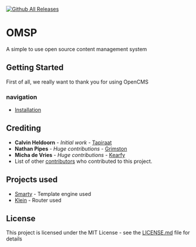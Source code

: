 [![Github All Releases](https://img.shields.io/github/downloads/tapiraat/opencms/total.svg?style=for-the-badge)](https://github.com/OMSP/OpenCMS)

# OMSP

A simple to use open source content management system

## Getting Started

First of all, we really want to thank you for using OpenCMS

###   navigation
* [Installation](#installation)

## Crediting

* **Calvin Heldoorn** - *Initial work* - [Tapiraat](https://calvin.ws)
* **Nathan Pipes** - *Huge contributions* - [Grimston](https://aussiehostingservices.com)
* **Micha de Vries** - *Huge contributions* - [Kearfy](https://mystem.tk)
* List of other [contributors](https://github.com/OMSP/OpenCMS/contributors) who contributed to this project.

## Projects used

* [Smarty](http://www.dropwizard.io/1.0.2/docs/) - Template engine used
* [Klein](https://github.com/klein/klein.php) - Router used

## License

This project is licensed under the MIT License - see the [LICENSE.md](LICENSE) file for details
